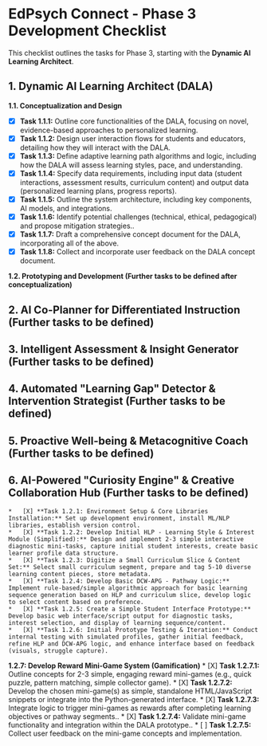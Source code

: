 # EdPsych Connect - Phase 3 Development Checklist

This checklist outlines the tasks for Phase 3, starting with the **Dynamic AI Learning Architect**.

## 1. Dynamic AI Learning Architect (DALA)

**1.1. Conceptualization and Design**
*   [X] **Task 1.1.1:** Outline core functionalities of the DALA, focusing on novel, evidence-based approaches to personalized learning.
*   [X] **Task 1.1.2:** Design user interaction flows for students and educators, detailing how they will interact with the DALA.
*   [X] **Task 1.1.3:** Define adaptive learning path algorithms and logic, including how the DALA will assess learning styles, pace, and understanding.
*   [X] **Task 1.1.4:** Specify data requirements, including input data (student interactions, assessment results, curriculum content) and output data (personalized learning plans, progress reports).
*   [X] **Task 1.1.5:** Outline the system architecture, including key components, AI models, and integrations.
*   [X] **Task 1.1.6:** Identify potential challenges (technical, ethical, pedagogical) and propose mitigation strategies..
*   [X] **Task 1.1.7:** Draft a comprehensive concept document for the DALA, incorporating all of the above.
*   [X] **Task 1.1.8:** Collect and incorporate user feedback on the DALA concept document.

**1.2. Prototyping and Development (Further tasks to be defined after conceptualization)**

## 2. AI Co-Planner for Differentiated Instruction (Further tasks to be defined)

## 3. Intelligent Assessment & Insight Generator (Further tasks to be defined)

## 4. Automated "Learning Gap" Detector & Intervention Strategist (Further tasks to be defined)

## 5. Proactive Well-being & Metacognitive Coach (Further tasks to be defined)

## 6. AI-Powered "Curiosity Engine" & Creative Collaboration Hub (Further tasks to be defined)



    *   [X] **Task 1.2.1: Environment Setup & Core Libraries Installation:** Set up development environment, install ML/NLP libraries, establish version control.
    *   [X] **Task 1.2.2: Develop Initial HLP - Learning Style & Interest Module (Simplified):** Design and implement 2-3 simple interactive diagnostic mini-tasks, capture initial student interests, create basic learner profile data structure.
    *   [X] **Task 1.2.3: Digitize a Small Curriculum Slice & Content Set:** Select small curriculum segment, prepare and tag 5-10 diverse learning content pieces, store metadata.
    *   [X] **Task 1.2.4: Develop Basic DCW-APG - Pathway Logic:** Implement rule-based/simple algorithmic approach for basic learning sequence generation based on HLP and curriculum slice, develop logic to select content based on preference.
    *   [X] **Task 1.2.5: Create a Simple Student Interface Prototype:** Develop basic web interface/script output for diagnostic tasks, interest selection, and display of learning sequence/content.
    *   [X] **Task 1.2.6: Initial Prototype Testing & Iteration:** Conduct internal testing with simulated profiles, gather initial feedback, refine HLP and DCW-APG logic, and enhance interface based on feedback (visuals, struggle capture).



**1.2.7: Develop Reward Mini-Game System (Gamification)**
    *   [X] **Task 1.2.7.1:** Outline concepts for 2-3 simple, engaging reward mini-games (e.g., quick puzzle, pattern matching, simple collector game).
    *   [X] **Task 1.2.7.2:** Develop the chosen mini-game(s) as simple, standalone HTML/JavaScript snippets or integrate into the Python-generated interface.
    *   [X] **Task 1.2.7.3:** Integrate logic to trigger mini-games as rewards after completing learning objectives or pathway segments..
    *   [X] **Task 1.2.7.4:** Validate mini-game functionality and integration within the DALA prototype..
    *   [ ] **Task 1.2.7.5:** Collect user feedback on the mini-game concepts and implementation.
